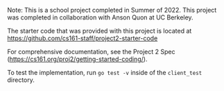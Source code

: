 Note: This is a school project completed in Summer of 2022. This project was completed in collaboration with Anson Quon at UC Berkeley.

The starter code that was provided with this project is located at https://github.com/cs161-staff/project2-starter-code




For comprehensive documentation, see the Project 2 Spec (https://cs161.org/proj2/getting-started-coding/).

To test the implementation, run `go test -v` inside of the `client_test` directory.
